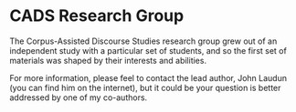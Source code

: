 # CADS Research Group

The Corpus-Assisted Discourse Studies research group grew out of an independent study with a particular set of students, and so the first set of materials was shaped by their interests and abilities. 

For more information, please feel to contact the lead author, John Laudun (you can find him on the internet), but it could be your question is better addressed by one of my co-authors.

